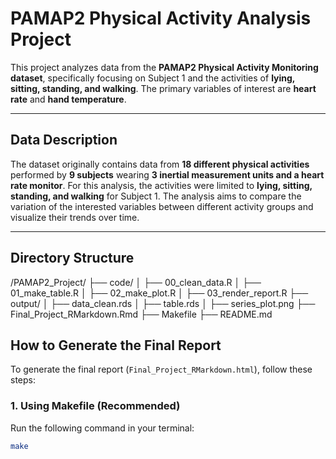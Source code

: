 # PAMAP2 Physical Activity Analysis Project

This project analyzes data from the **PAMAP2 Physical Activity Monitoring dataset**, specifically focusing on Subject 1 and the activities of **lying, sitting, standing, and walking**. The primary variables of interest are **heart rate** and **hand temperature**.

---

## Data Description

The dataset originally contains data from **18 different physical activities** performed by **9 subjects** wearing **3 inertial measurement units and a heart rate monitor**. For this analysis, the activities were limited to **lying, sitting, standing, and walking** for Subject 1. The analysis aims to compare the variation of the interested variables between different activity groups and visualize their trends over time.

---

## Directory Structure

/PAMAP2_Project/ ├── code/ │ ├── 00_clean_data.R │ ├── 01_make_table.R │ ├── 02_make_plot.R │ ├── 03_render_report.R ├── output/ │ ├── data_clean.rds │ ├── table.rds │ ├── series_plot.png ├── Final_Project_RMarkdown.Rmd ├── Makefile ├── README.md

## How to Generate the Final Report

To generate the final report (`Final_Project_RMarkdown.html`), follow these steps:

### 1. **Using Makefile (Recommended)**

Run the following command in your terminal:

```bash
make
